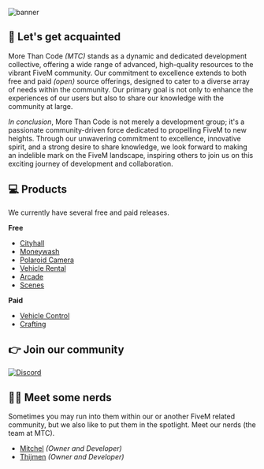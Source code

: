 ![banner](https://i.imgur.com/ufCTDaz.jpg)

## 👋 Let's get acquainted
More Than Code *(MTC)* stands as a dynamic and dedicated development collective, offering a wide range of advanced, high-quality resources to the vibrant FiveM community. Our commitment to excellence extends to both free and paid *(open)* source offerings, designed to cater to a diverse array of needs within the community. Our primary goal is not only to enhance the experiences of our users but also to share our knowledge with the community at large.

*In conclusion*, More Than Code is not merely a development group; it's a passionate community-driven force dedicated to propelling FiveM to new heights. Through our unwavering commitment to excellence, innovative spirit, and a strong desire to share knowledge, we look forward to making an indelible mark on the FiveM landscape, inspiring others to join us on this exciting journey of development and collaboration.

## 💻 Products
We currently have several free and paid releases.

**Free**
- [Cityhall](https://github.com/morethancodenl/mtc-cityhall)
- [Moneywash](https://github.com/morethancodenl/mtc-moneywash)
- [Polaroid Camera](https://github.com/morethancodenl/mtc-camera)
- [Vehicle Rental](https://github.com/morethancodenl/mtc-vehiclerental)
- [Arcade](https://github.com/morethancodenl/mtc-arcade)
- [Scenes](https://github.com/morethancodenl/mtc-scenes) 

**Paid**
- [Vehicle Control](https://mtc.tebex.io/package/5863758)
- [Crafting](https://mtc.tebex.io/package/5529409)

## 👉 Join our community

[![Discord](https://discord.com/api/guilds/1075048579758035014/widget.png?style=banner2)](https://discord.gg/cFuv5BMWzK)

## 👨‍💻 Meet some nerds
Sometimes you may run into them within our or another FiveM related community, but we also like to put them in the spotlight. Meet our nerds (the team at MTC).

 - [Mitchel](https://github.com/Mitchel) *(Owner and Developer)*
 - [Thijmen](https://github.com/NietThijmen) *(Owner and Developer)*
